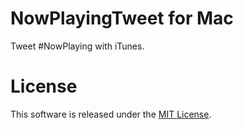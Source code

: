 # NowPlayingTweet for Mac
Tweet #NowPlaying with iTunes.

# License
This software is released under the [MIT License](LICENSE).
